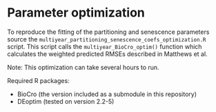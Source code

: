 # Parameter optimization

To reproduce the fitting of the partitioning and senescence parameters source the `multiyear_partitioning_senescence_coefs_optimization.R` script. This script calls the `multiyear_BioCro_optim()` function which calculates the weighted predicted RMSEs described in Matthews et al.

Note: This optimization can take several hours to run.

Required R packages:
- BioCro (the version included as a submodule in this repository)
- DEoptim (tested on version 2.2-5)

